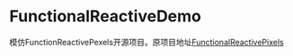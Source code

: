 # FunctionalReactiveDemo
模仿FunctionReactivePexels开源项目。原项目地址[FunctionalReactivePixels](https://github.com/ashfurrow/FunctionalReactivePixels)
